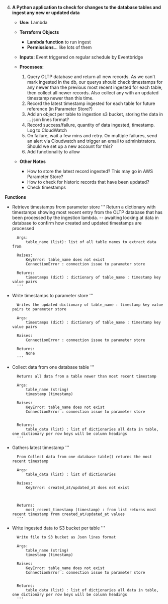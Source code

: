 4. **A Python application to check for changes to the database tables and ingest any new or updated data**

   - **Use:** Lambda
   - **Terraform Objects**

     - **Lambda function** to run ingest
     - **Permissions**... like lots of them

   - **Inputs:** Event triggered on regular schedule by Eventbridge
   - **Processes:**
     1. Query OLTP database and return all new records. As we can't mark ingested in the db, our querys should check timestamps for any newer than the previous most recent ingested for each table, then collect all newer records. Also collect any with an updated timestamp newer than this time.
     2. Record the latest timestamp ingested for each table for future reference (in Parameter Store?)
     3. Add an object per table to ingestion s3 bucket, storing the data in ... json lines format?
     4. Record success/failure, quantity of data ingested, timestamp. Log to CloudWatch
     5. On failure, wait a few mins and retry. On multiple failures, send an alert via Cloudwatch and trigger an email to administrators. Should we set up a new account for this?
     6. Add functionality to allow 
   - **Other Notes**
     - How to store the latest record ingested? This may go in AWS Parameter Store?
     - How to check for historic records that have been updated?
     - Check timestamps


**Functions**
- Retrieve timestamps from parameter store
        '''
        Return a dictionary with timestamps showing most recent entry from the OLTP database that has been processed
        by the ingestion lambda.
        -- awaiting looking at data in database to confirm how created and updated timestamps are processed

        Args:
            table_name (list): list of all table names to extract data from

        Raises:
            KeyError: table_name does not exist
            ConnectionError : connection issue to parameter store

        Returns:
            timestamps (dict) : dictionary of table_name : timestamp key value pairs
        '''

- Write timestamps to parameter store
        '''

        Writes the updated dictionary of table_name : timestamp key value pairs to parameter store

        Args:
            timestamps (dict) : dictionary of table_name : timestamp key value pairs

        Raises:
            ConnectionError : connection issue to parameter store

        Returns:
            None
        '''

- Collect data from one database table
        '''

        Returns all data from a table newer than most recent timestamp

        Args:
            table_name (string)
            timestamp (timestamp)

        Raises:
            KeyError: table_name does not exist
            ConnectionError : connection issue to parameter store


        Returns:
            table_data (list) : list of dictionaries all data in table, one dictionary per row keys will be column headings
        '''


- Gathers latest timestamp
        '''

        From Collect data from one database table() returns the most recent timestamp

        Args:
            table_data (list) : list of dictionaries

        Raises:
            KeyError: created_at/updated_at does not exist
           


        Returns:
            most_recent_timestamp (timestamp) : from list returns most recent timestamp from created_at/updated_at values
        '''


- Write ingested data to S3 bucket per table
        '''

        Write file to S3 bucket as Json lines format

        Args:
            table_name (string)
            timestamp (timestamp)

        Raises:
            KeyError: table_name does not exist
            ConnectionError : connection issue to parameter store


        Returns:
            table_data (list) : list of dictionaries all data in table, one dictionary per row keys will be column headings
        '''